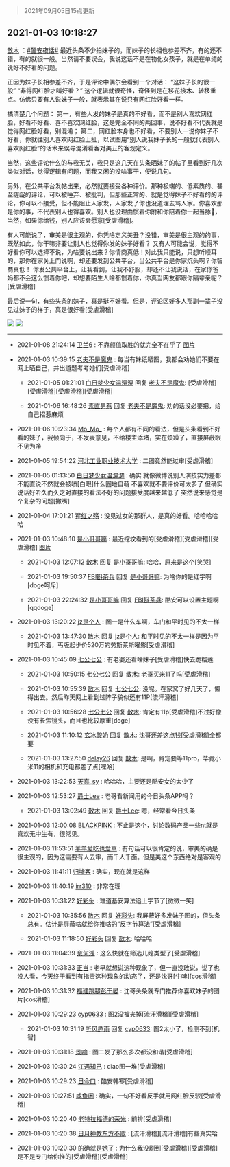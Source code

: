 > 2021年09月05日15点更新
<link rel="stylesheet" href="https://cdn.jsdelivr.net/gh/taotie6/sampleJSON@main/css/photo_show.css">


 ## 2021-01-03 10:18:27 

 [㪚木](https://www.coolapk.com/feed/23969967?shareKey=YWVmMDk0OGQ1ZWUyNjEzMTc3YTM~) ：<a class="feed-link-tag" href="/t/酷安夜话?type=0">#酷安夜话#</a> 最近头条不少拍妹子的，而妹子的长相也参差不齐，有的还不错，有的就很一般。当然请不要误会，我说这话不是在物化女孩子，就是在单纯的说好不好看的问题。

正因为妹子长相参差不齐，于是评论中偶尔会看到一个对话：
“这妹子长的很一般”
“非得网红脸才叫好看？”<!--break-->
这个逻辑就很奇怪，奇怪到是在移花接木、转移重点。仿佛只要有人说妹子一般，就表示其在说只有网红脸好看一样。

搞清楚几个问题：
第一，有些人发的妹子是真的不好看，而不是别人喜欢网红脸，好看不好看、喜不喜欢网红脸，这是完全不同的两回事，说不好看不代表就是觉得网红脸好看，别混淆；
第二，网红脸本身也不好看，不要别人一说你妹子不好看，你就往别人喜欢网红脸上扯，以试图用“别人说我妹子长的一般就代表别人喜欢网红脸”的话术来误导混淆看客对美丑的客观定义。

当然，这些评论什么的与我无关，我只是这几天在头条晒妹子的帖子里看到好几次类似对话，觉得逻辑有问题，而我又闲的没啥事干，便说几句。

另外，在公共平台发帖出来，必然就要接受各种评价。那种极端的、低素质的、甚至龌龊的评论，可以被唾弃、被批判，但那些正常的、就是觉得妹子不好看的的评论，你可以不接受，但不能阻止人家发，人家发了你也没道理去骂人家。你喜欢那是你的事，不代表别人也得喜欢。别人也没理由惯着你附和你陪着你一起当舔🐶，当然，如果你给钱，别人应该会愿意[受虐滑稽]。

有人可能说了，审美是很主观的，你凭啥定义美丑？没错，审美是很主观的的事，既然如此，你干嘛非要让别人也觉得你发的妹子好看？
又有人可能会说，觉得不好看你可以选择不说，为啥要说出来？你情商真低！对此我只能说，只想听顺耳的，那你在家关上门说啊，却还要发到公共平台，当公共平台是你家炕头啊？你智商真低！
你发公共平台上，让我看到，让我不舒服，却还不让我说话，在家你爸妈都不会这么惯着你吧，却想要陌生人啥都惯着你，你真当网友都跟你隔辈亲呢？[受虐滑稽]

最后说一句，有些头条的妹子，真是挺不好看。但是，评论区好多人那副一辈子没见过妹子的样子，真是很好看[受虐滑稽] 

<div class="album">
<img class="img-item" src="http://image.coolapk.com/feed/2021/0103/10/1081091_cdc363ae_0300_6835@237x411.gif" />
<img class="img-item" src="http://image.coolapk.com/feed/2021/0103/10/1081091_288173c4_0300_6837@150x151.gif" />
</div>

 ------- 

- 2021-01-08 21:24:14 [卫兰6](uid=1286107) : 不靠颜值取胜的就完全不在乎了 [图片](http://image.coolapk.com/feed/2021/0108/18/1286107_9ed64551_2525_6083@1440x1920.jpeg)

- 2021-01-03 10:39:15 [老夫不是魔鬼](uid=872069) : 每当有妹纸晒图，我都会劝她们不要在网上晒自己，并出道题考考她们[受虐滑稽] 

    - 2021-01-05 01:21:01 [白日梦少女温淠淠](uid=1851203) 回复 [老夫不是魔鬼](uid=872069): [受虐滑稽][受虐滑稽][受虐滑稽][受虐滑稽] 

    - 2021-01-06 16:48:26 [素直男惹](uid=3245787) 回复 [老夫不是魔鬼](uid=872069): 劝的话没必要把，给自己招惹麻烦 

- 2021-01-06 10:23:34 [Mo_Mo_](uid=432865) : 每个人都有不同的看法，但是头条看到不好看的妹子，我倾向于，不发表意见，不给楼主添堵，实在烦躁了，直接屏蔽眼不见为净 

- 2021-01-05 19:54:22 [河北工业职业技术大学](uid=3415552) : 二图竟然能过审[受虐滑稽] 

- 2021-01-05 01:13:50 [白日梦少女温淠淠](uid=1851203) : 确实 就像微博说别人演技实力差都不能直说不然就会被喷[白眼]什么圈地自萌 不喜欢就不要评价可太多了
但确实说话好听久而久之对直接的看法不好的问题接受度越来越低了
突然说来感觉是个复杂的问题[撇嘴] 

- 2021-01-04 17:01:21 [猩红之殇](uid=803648) : 没见过女的那群人，是真的好看。哈哈哈哈哈 

- 2021-01-03 10:48:10 [是小哥哥嘛](uid=1414076) : 最近挖坟看到的[受虐滑稽][受虐滑稽][受虐滑稽] [图片](http://image.coolapk.com/feed/2021/0103/10/1414076_2089_823@1080x449.jpg)

    - 2021-01-03 12:07:12 [㪚木](uid=1081091) 回复 [是小哥哥嘛](uid=1414076): 哈哈，原来是这个[笑哭] 

    - 2021-01-03 19:50:37 [FBI斟茶兵](uid=2990798) 回复 [是小哥哥嘛](uid=1414076): 为啥你的是红字啊[doge呵斥] 

    - 2021-01-03 22:24:32 [是小哥哥嘛](uid=1414076) 回复 [FBI斟茶兵](uid=2990798): 酷安可以设置主题啊[qqdoge] 

- 2021-01-03 13:20:22 [jz是个人](uid=3054992) : 图一是什么车啊，车门和平时见的不太一样 

    - 2021-01-03 13:47:30 [㪚木](uid=1081091) 回复 [jz是个人](uid=3054992): 和平时见的不太一样是因为平时见不着，丐版起步价520万的劳斯莱斯曜影[受虐滑稽] 

- 2021-01-03 10:45:09 [七公七公](uid=1763604) : 有老婆还看啥妹子[受虐滑稽]快去跪榴莲 

    - 2021-01-03 10:50:15 [七公七公](uid=1763604) 回复 [㪚木](uid=1081091): 老哥买米11了吗[受虐滑稽] 

    - 2021-01-03 10:55:39 [㪚木](uid=1081091) 回复 [七公七公](uid=1763604): 没呢。在家窝了好几天了，懒得出去。然后昨天网上看到过阵子貌似还有11P[流汗滑稽] 

    - 2021-01-03 10:56:28 [七公七公](uid=1763604) 回复 [㪚木](uid=1081091): 肯定有11p[受虐滑稽]不过好像没有长焦镜头，而且也比较厚重[doge] 

    - 2021-01-03 11:10:12 [玄冰酸奶](uid=1931184) 回复 [㪚木](uid=1081091): 沈哥还差这点钱[受虐滑稽]全都要 

    - 2021-01-03 13:27:50 [delay26](uid=2369222) 回复 [㪚木](uid=1081091): 是啊，肯定要等11pro，毕竟小米11的相机和充电都差了点[嘿哈] 

- 2021-01-03 13:22:53 [天真_sy](uid=627397) : 哈哈哈，主要还是酷安女的太少了 

- 2021-01-03 12:53:27 [爵士Lee](uid=811595) : 老哥看新闻用的今日头条APP吗？ 

    - 2021-01-03 13:02:49 [㪚木](uid=1081091) 回复 [爵士Lee](uid=811595): 嗯，经常看今日头条 

- 2021-01-03 12:00:08 [BLACKPINK](uid=532936) : 不止是这个，讨论数码产品一些nt就是喜欢无中生有，很常见。 

- 2021-01-03 11:53:51 [羊羊爱吃也爱草](uid=1765570) : 有句话可以很肯定的说，审美的确是很主观的，因为这需要有人去审，而千人千面。但是美这个东西绝对是客观的 

- 2021-01-03 11:41:11 [归墟客](uid=3287587) : 确实，现在就是这样 

- 2021-01-03 11:40:19 [irr310](uid=636373) : 非常在理 

- 2021-01-03 10:31:22 [好彩头](uid=1648440) : 难道基安算法追上字节了[微微一笑] 

    - 2021-01-03 10:35:56 [㪚木](uid=1081091) 回复 [好彩头](uid=1648440): 我屏蔽好多发妹子图的，但头条总有。估计是屏蔽啥就给你推啥的“反字节算法”[受虐滑稽] 

    - 2021-01-03 11:18:50 [好彩头](uid=1648440) 回复 [㪚木](uid=1081091): 哈哈哈 

- 2021-01-03 11:04:39 [奈何浅](uid=1884562) : 这么快就在筛选儿媳类型了[受虐滑稽] 

- 2021-01-03 10:31:33 [正当](uid=1725957) : 老早就想说这种现象了，但一直没敢说，说了也没人看，今天终于看到有指责这种现象的动态了，还是沈哥[牛啤][cos滑稽] 

- 2021-01-03 10:31:32 [福建跑腿彭于晏](uid=2698855) : 沈哥头条就专门推荐你喜欢妹子的图片[cos滑稽] 

- 2021-01-03 10:29:23 [cyp0633](uid=773302) : 图2没被夹掉[流汗滑稽][受虐滑稽] 

    - 2021-01-03 10:31:19 [听风遁雨](uid=1349084) 回复 [cyp0633](uid=773302): 图2太小了，检测不到[机智] 

- 2021-01-03 10:31:18 [景响](uid=1137056) : 图二发了那么多次都没和谐[受虐滑稽] 

- 2021-01-03 10:30:24 [江遇知己](uid=1455452) : diao图一堆[受虐滑稽] 

- 2021-01-03 10:29:23 [日今口](uid=644413) : 酷安韩寒[受虐滑稽] 

- 2021-01-03 10:27:51 [咸鱼闲](uid=3783511) : 确实，一句不好看反手就用网红脸反驳[受虐滑稽] 

- 2021-01-03 10:20:40 [老特拉福德的荣光](uid=1055784) : 前排[受虐滑稽] 

- 2021-01-03 10:20:38 [日月神教东方不败](uid=717405) : [流汗滑稽][流汗滑稽]有些真实哈 

- 2021-01-03 10:20:30 [的确就是她了](uid=1548666) : 为什么我没刷到[受虐滑稽][受虐滑稽]是不是专门给你推的[受虐滑稽][受虐滑稽] 

